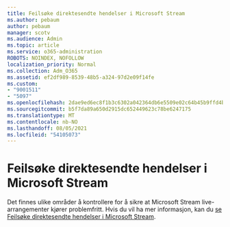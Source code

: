 ```yaml
---
title: Feilsøke direktesendte hendelser i Microsoft Stream
ms.author: pebaum
author: pebaum
manager: scotv
ms.audience: Admin
ms.topic: article
ms.service: o365-administration
ROBOTS: NOINDEX, NOFOLLOW
localization_priority: Normal
ms.collection: Adm_O365
ms.assetid: ef2df989-8539-48b5-a324-97d2e09f14fe
ms.custom:
- "9001511"
- "5097"
ms.openlocfilehash: 2dae9ed6ec8f1b3c6302a042364db6e5509e02c64b45b9ffd4bdf567fdd97298
ms.sourcegitcommit: b5f7da89a650d2915dc652449623c78be6247175
ms.translationtype: MT
ms.contentlocale: nb-NO
ms.lasthandoff: 08/05/2021
ms.locfileid: "54105073"
---
```

# <a name="troubleshooting-live-events-in-microsoft-stream"></a>Feilsøke direktesendte hendelser i Microsoft Stream

Det finnes ulike områder å kontrollere for å sikre at Microsoft Stream live-arrangementer kjører problemfritt. Hvis du vil ha mer informasjon, kan du [se Feilsøke direktesendte hendelser i Microsoft Stream](/stream/live-event-troubleshooting).

